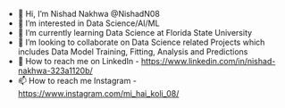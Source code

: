 - 👋 Hi, I’m Nishad Nakhwa @NishadN08
- 👀 I’m interested in Data Science/AI/ML
- 🌱 I’m currently learning Data Science at Florida State University
- 💞️ I’m looking to collaborate on Data Science related Projects which includes Data Model Training, Fitting, Analysis and Predictions
- 🔗 How to reach me on LinkedIn - https://www.linkedin.com/in/nishad-nakhwa-323a1120b/
- 📫 How to reach me Instagram - https://www.instagram.com/mi_hai_koli_08/

<!---
NishadN08/NishadN08 is a ✨ special ✨ repository because its `README.md` (this file) appears on your GitHub profile.
You can click the Preview link to take a look at your changes.
--->
